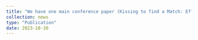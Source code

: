 ```yaml
---
title: "We have one main conference paper (Kissing to find a Match: Efficient Low-Rank Permutation Representation) and one workshop paper (On the Direct Alignment of Latent Spaces) accepted to NeuRIPS! Looking forward to going to NeuRIPS for the first time. "
collection: news
type: "Publication"
date: 2023-10-30
---
```

